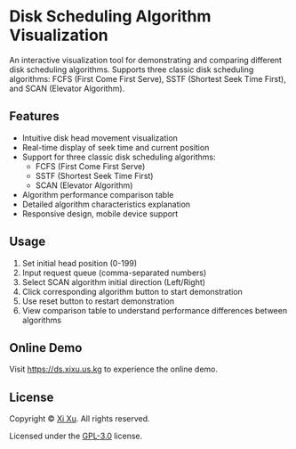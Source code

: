 # Disk Scheduling Algorithm Visualization

An interactive visualization tool for demonstrating and comparing different disk scheduling algorithms. Supports three classic disk scheduling algorithms: FCFS (First Come First Serve), SSTF (Shortest Seek Time First), and SCAN (Elevator Algorithm).

## Features

- Intuitive disk head movement visualization
- Real-time display of seek time and current position
- Support for three classic disk scheduling algorithms:
  - FCFS (First Come First Serve)
  - SSTF (Shortest Seek Time First)
  - SCAN (Elevator Algorithm)
- Algorithm performance comparison table
- Detailed algorithm characteristics explanation
- Responsive design, mobile device support

## Usage

1. Set initial head position (0-199)
2. Input request queue (comma-separated numbers)
3. Select SCAN algorithm initial direction (Left/Right)
4. Click corresponding algorithm button to start demonstration
5. Use reset button to restart demonstration
6. View comparison table to understand performance differences between algorithms

## Online Demo

Visit <https://ds.xixu.us.kg> to experience the online demo.

## License

Copyright &copy; [Xi Xu](https://xi-xu.me). All rights reserved.

Licensed under the [GPL-3.0](LICENSE) license.


